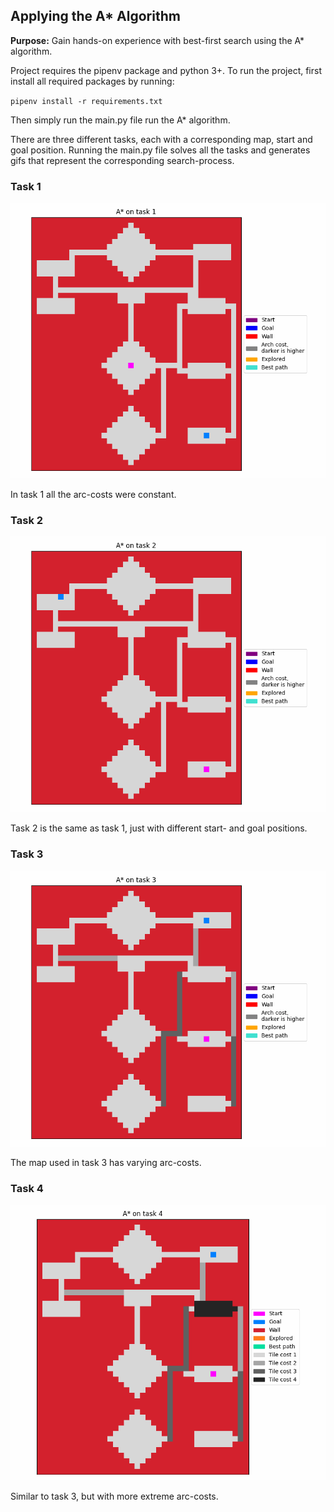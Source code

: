 ## Applying the A* Algorithm

**Purpose:** Gain hands-on experience with best-first search using the A*
algorithm.

Project requires the pipenv package and python 3+. 
To run the project, first install all required packages by running:

`pipenv install -r requirements.txt`

Then simply run the main.py file run the A* algorithm.

There are three different tasks, each with a corresponding map, start and goal position.
Running the main.py file solves all the tasks and generates gifs that represent the corresponding search-process.

### Task 1

![Search process for task 1](./resources/gif/task1/animation.gif)

In task 1 all the arc-costs were constant.


### Task 2

![Search process for task 2](./resources/gif/task2/animation.gif)

Task 2 is the same as task 1, just with different start- and goal positions.


### Task 3

![Search process for task 3](./resources/gif/task3/animation.gif)

The map used in task 3 has varying arc-costs. 


### Task 4

![Search process for task 4](./resources/gif/task4/animation.gif)

Similar to task 3, but with more extreme arc-costs.

